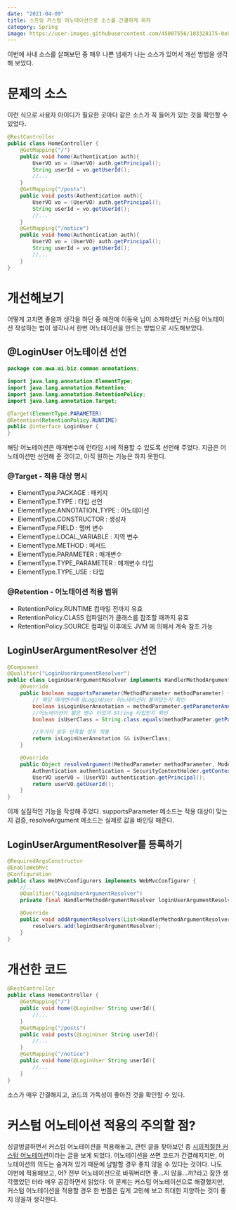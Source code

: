 ```yaml
---
date: "2021-04-09"
title: 스프링 커스텀 어노테이션으로 소스를 간결하게 하자
category: Spring
image: https://user-images.githubusercontent.com/45007556/103328175-0e958b80-4a9b-11eb-9db7-66230e0f057c.png
---
```


이번에 사내 소스를 살펴보던 중 매우 나쁜 냄새가 나는 소스가 있어서 개선 방법을 생각해 보았다.

# 문제의 소스

이런 식으로 사용자 아이디가 필요한 곳마다 같은 소스가 꼭 들어가 있는 것을 확인할 수 있었다.

```java
@RestController
public class HomeController {
    @GetMapping("/")
    public void home(Authentication auth){
        UserVO vo = (UserVO) auth.getPrincipal();
        String userId = vo.getUserId();
        //...
    }
    @GetMapping("/posts")
    public void posts(Authentication auth){
        UserVO vo = (UserVO) auth.getPrincipal();
        String userId = vo.getUserId();
        //...
    }
    @GetMapping("/notice")
    public void home(Authentication auth){
        UserVO vo = (UserVO) auth.getPrincipal();
        String userId = vo.getUserId();
        //...
    }
}
```

# 개선해보기

어떻게 고치면 좋을까 생각을 하던 중 예전에 이동욱 님이 소개하셨던 커스텀 어노테이션 작성하는 법이 생각나서 한번 어노테이션을 만드는 방법으로 시도해보았다.

## @LoginUser 어노테이션 선언

```java
package com.awa.ai.biz.common.annotations;

import java.lang.annotation.ElementType;
import java.lang.annotation.Retention;
import java.lang.annotation.RetentionPolicy;
import java.lang.annotation.Target;

@Target(ElementType.PARAMETER)
@Retention(RetentionPolicy.RUNTIME)
public @interface LoginUser {
}
```

해당 어노테이션은 매개변수에 런타임 시에 적용할 수 있도록 선언해 주었다. 지금은 어노테이션만 선언해 준 것이고, 아직 원하는 기능은 하지 못한다.

### @Target - 적용 대상 명시

- ElementType.PACKAGE : 패키지
- ElementType.TYPE : 타입 선언
- ElementType.ANNOTATION_TYPE : 어노테이션
- ElementType.CONSTRUCTOR : 생성자
- ElementType.FIELD : 멤버 변수
- ElementType.LOCAL_VARIABLE : 지역 변수
- ElementType.METHOD : 메서드
- ElementType.PARAMETER : 매개변수
- ElementType.TYPE_PARAMETER : 매개변수 타입
- ElementType.TYPE_USE : 타입

### @Retention - 어노테이션 적용 범위

- RetentionPolicy.RUNTIME 컴파일 전까지 유효
- RetentionPolicy.CLASS 컴파일러가 클래스를 참조할 때까지 유효
- RetentionPolicy.SOURCE 컴파일 이후에도 JVM 에 의해서 계속 참조 가능

## LoginUserArgumentResolver 선언

```java
@Component
@Qualifier("LoginUserArgumentResolver")
public class LoginUserArgumentResolver implements HandlerMethodArgumentResolver {
    @Override
    public boolean supportsParameter(MethodParameter methodParameter) {
        // 해당 매개변수에 @LoginUser 어노테이션이 붙어있는지 확인
        boolean isLoginUserAnnotation = methodParameter.getParameterAnnotation(LoginUser.class) != null;
        //어노테이션이 붙은 변수 타입이 String 타입인지 확인
        boolean isUserClass = String.class.equals(methodParameter.getParameterType());

        //두가지 모두 만족할 경우 적용
        return isLoginUserAnnotation && isUserClass;
    }

    @Override
    public Object resolveArgument(MethodParameter methodParameter, ModelAndViewContainer modelAndViewContainer, NativeWebRequest nativeWebRequest, WebDataBinderFactory webDataBinderFactory) throws Exception {
        Authentication authentication = SecurityContextHolder.getContext().getAuthentication();
        UserVO userVO = (UserVO) authentication.getPrincipal();
        return userVO.getUserId();
    }
}
```

이제 실질적인 기능을 작성해 주었다. supportsParameter 메소드는 적용 대상이 맞는지 검증, resolveArgument 메소드는 실제로 값을 바인딩 해준다.

## LoginUserArgumentResolver를 등록하기

```java
@RequiredArgsConstructor
@EnableWebMvc
@Configuration
public class WebMvcConfigurers implements WebMvcConfigurer {
	//....
    @Qualifier("LoginUserArgumentResolver")
	private final HandlerMethodArgumentResolver loginUserArgumentResolver;

    @Override
    public void addArgumentResolvers(List<HandlerMethodArgumentResolver> resolvers) {
        resolvers.add(loginUserArgumentResolver);
    }
}
```

# 개선한 코드

```java
@RestController
public class HomeController {
    @GetMapping("/")
    public void home(@LoginUser String userId){
        //...
    }
    @GetMapping("/posts")
    public void posts(@LoginUser String userId){
        //...
    }
    @GetMapping("/notice")
    public void home(@LoginUser String userId){
        //...
    }
}
```

소스가 매우 간결해지고, 코드의 가독성이 좋아진 것을 확인할 수 있다.

# 커스텀 어노테이션 적용의 주의할 점?

싱글벙글하면서 커스텀 어노테이션을 적용해놓고, 관련 글을 찾아보던 중
[시의적절한 커스텀 어노테이션](https://woowabros.github.io/experience/2020/06/26/custom-annotation.html)이라는 글을 보게 되었다. 어노테이션을 쓰면 코드가 간결해지지만, 어노테이션의 의도는 숨겨져 있기 때문에 남발할 경우 좋지 않을 수 있다는 것이다. 나도 이번에 적용해보고, 어? 전부 어노테이션으로 바꿔버리면 좋...지 않을...까?라고 잠깐 생각했었던 터라 매우 공감하면서 읽었다. 이 문제는 커스텀 어노테이션으로 해결했지만, 커스텀 어노테이션을 적용할 경우 한 번쯤은 깊게 고민해 보고 최대한 지양하는 것이 좋지 않을까 생각한다.
